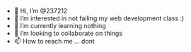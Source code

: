 - 👋 Hi, I’m @237212
- 👀 I’m interested in not failing my web development class :)
- 🌱 I’m currently learning nothing
- 💞️ I’m looking to collaborate on things
- 📫 How to reach me ... dont

<!---
237212/237212 is a ✨ special ✨ repository because its `README.md` (this file) appears on your GitHub profile.
You can click the Preview link to take a look at your changes.
--->
